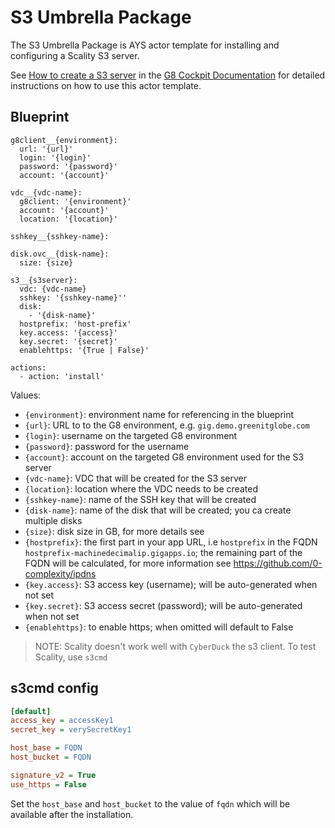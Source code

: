 # S3 Umbrella Package

The S3 Umbrella Package is AYS actor template for installing and configuring a Scality S3 server.

See [How to create a S3 server](https://gig.gitbooks.io/cockpit/content/usage/Howto/Create_S3server/Create_S3server.html) in the [G8 Cockpit Documentation](https://www.gitbook.com/book/gig/cockpit/details) for detailed instructions on how to use this actor template.


## Blueprint

```
g8client__{environment}:
  url: '{url}'
  login: '{login}'
  password: '{password}'
  account: '{account}'

vdc__{vdc-name}:
  g8client: '{environment}'
  account: '{account}'
  location: '{location}'

sshkey__{sshkey-name}:

disk.ovc__{disk-name}:
  size: {size}

s3__{s3server}:
  vdc: {vdc-name}
  sshkey: '{sshkey-name}''
  disk:
    - '{disk-name}'
  hostprefix: 'host-prefix'
  key.access: '{access}'
  key.secret: '{secret}'
  enablehttps: '{True | False}'

actions:
  - action: 'install'
```  

Values:

- `{environment}`: environment name for referencing in the blueprint
- `{url}`: URL to to the G8 environment, e.g. `gig.demo.greenitglobe.com`
- `{login}`: username on the targeted G8 environment
- `{password}`: password for the username
- `{account}`: account on the targeted G8 environment used for the S3 server
- `{vdc-name}`: VDC that will be created for the S3 server
- `{location}`: location where the VDC needs to be created
- `{sshkey-name}`: name of the SSH key that will be created
- `{disk-name}`: name of the disk that will be created; you ca create multiple disks
- `{size}`: disk size in GB, for more details see
- `{hostprefix}`: the first part in your app URL, i.e `hostprefix` in the FQDN `hostprefix-machinedecimalip.gigapps.io`; the remaining part of the FQDN will be calculated, for more information see https://github.com/0-complexity/ipdns
- `{key.access}`: S3 access key (username); will be auto-generated when not set  
- `{key.secret}`: S3 access secret (password); will be auto-generated when not set
- `{enablehttps}`: to enable https; when omitted will default to False


> NOTE: Scality doesn't work well with `CyberDuck` the s3 client. To test Scality, use `s3cmd`

## s3cmd config

```ini
[default]
access_key = accessKey1
secret_key = verySecretKey1

host_base = FQDN
host_bucket = FQDN

signature_v2 = True
use_https = False
```

Set the `host_base` and `host_bucket` to the value of `fqdn` which will be available after the installation.
